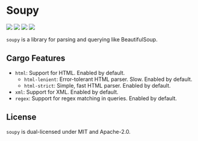 # Soupy
[![][img_version]][crates] [![][img_doc]][doc] [![][img_license]][license] [![][img_downloads]][crates]

`soupy` is a library for parsing and querying like BeautifulSoup.

## Cargo Features

- `html`: Support for HTML. Enabled by default.
  - `html-lenient`: Error-tolerant HTML parser. Slow. Enabled by default.
  - `html-strict`: Simple, fast HTML parser. Enabled by default.
- `xml`: Support for XML. Enabled by default.
- `regex`: Support for regex matching in queries. Enabled by default.

## License

`soupy` is dual-licensed under MIT and Apache-2.0.

[img_version]: https://img.shields.io/crates/v/soupy.svg
[img_doc]: https://img.shields.io/badge/rust-documentation-blue.svg
[img_license]: https://img.shields.io/badge/license-MIT%2FApache-blue.svg
[img_downloads]:https://img.shields.io/crates/d/soupy.svg

[crates]: https://crates.io/crates/soupy
[doc]: https://docs.rs/soupy
[license]: https://github.com/hankjordan/soupy#license
